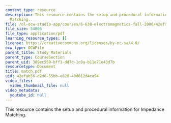 ```yaml
---
content_type: resource
description: This resource contains the setup and procedural information for Impedance
  Matching.
file: /ol-ocw-studio-app/courses/6-630-electromagnetics-fall-2006/42efab56d2d655bbe82840d012d4ca94_match.pdf
file_size: 54806
file_type: application/pdf
learning_resource_types: []
license: https://creativecommons.org/licenses/by-nc-sa/4.0/
ocw_type: OCWFile
parent_title: Study Materials
parent_type: CourseSection
parent_uid: 389ec559-bff1-dd7d-1c0a-b11e71e43d7b
resourcetype: Document
title: match.pdf
uid: 42efab56-d2d6-55bb-e828-40d012d4ca94
video_files:
  video_thumbnail_file: null
video_metadata:
  youtube_id: null
---
```

This resource contains the setup and procedural information for Impedance Matching.